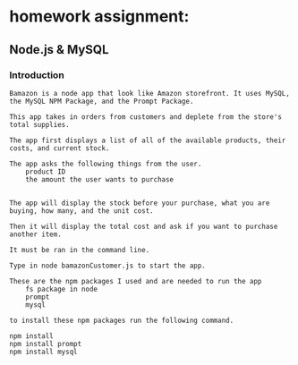 # homework assignment:
## Node.js & MySQL
### Introduction

    Bamazon is a node app that look like Amazon storefront. It uses MySQL, the MySQL NPM Package, and the Prompt Package.

    This app takes in orders from customers and deplete from the store's total supplies.

    The app first displays a list of all of the available products, their costs, and current stock.
 
    The app asks the following things from the user.
        product ID
        the amount the user wants to purchase 
        

    The app will display the stock before your purchase, what you are buying, how many, and the unit cost.

    Then it will display the total cost and ask if you want to purchase another item. 

    It must be ran in the command line.

    Type in node bamazonCustomer.js to start the app.
    
    These are the npm packages I used and are needed to run the app
        fs package in node
        prompt
        mysql

    to install these npm packages run the following command.

    npm install 
    npm install prompt
    npm install mysql
